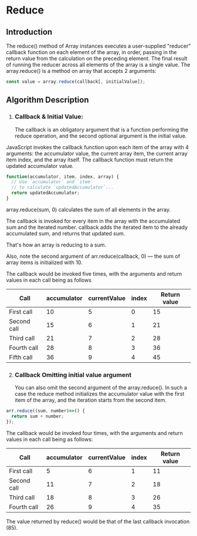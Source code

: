 # Reduce

## Introduction

The reduce() method of Array instances executes a user-supplied "reducer" callback function on each element of the array, in order, passing in the return value from the calculation on the preceding element. The final result of running the reducer across all elements of the array is a single value.
The array.reduce() is a method on array that accepts 2 arguments:
```js
const value = array.reduce(callback[, initialValue]);
```
## Algorithm Description

1. ### Callback & Initial Value:
   The callback is an obligatory argument that is a function performing the reduce operation, and the second optional argument is the initial value.

JavaScript invokes the callback function upon each item of the array with 4 arguments: the accumulator value, the current array item, the current array item index, and the array itself. The callback function must return the updated accumulator value.

```js
function(accumulator, item, index, array) {
  // Use `accumulator` and `item` 
  // to calculate `updatedAccumulator`...
  return updatedAccumulator;
}
```

array.reduce(sum, 0) calculates the sum of all elements in the array.

The callback is invoked for every item in the array with the accumulated sum and the iterated number. callback adds the iterated item to the already accumulated sum, and returns that updated sum.

That's how an array is reducing to a sum.

Also, note the second argument of arr.reduce(callback, 0) — the sum of array items is initialized with 10.

The callback would be invoked five times, with the arguments and return values in each call being as follows



| Call   |   accumulator   |   currentValue   |   index   |   Return value   |
| -------- | ------- | -------- | ------- | ------- |
| First call   | 10   |   5   |   0   |   15   |
| Second call   | 15   |   6   |   1   |   21   |
| Third call   | 21   |   7   |   2   |   28   |
| Fourth call   | 28   |   8   |   3   |   36   |
| Fifth call   | 36   |   9   |   4   |   45   |
	



2. ### Callback Omitting initial value argument
    You can also omit the second argument of the array.reduce(). In such a case the reduce method initializes the accumulator value with the first item of the array, and the iteration starts from the second item.

```js
arr.reduce((sum, number)=>() {
  return sum + number;
});
```

The callback would be invoked four times, with the arguments and return values in each call being as follows:

| Call   |   accumulator   |   currentValue   |   index   |   Return value   |
| -------- | ------- | -------- | ------- | ------- |
| First call   | 5   |   6   |   1   |   11   |
| Second call   | 11   |   7   |   2   |   18   |
| Third call   | 18   |   8   |   3   |   26   |
| Fourth call   | 26   |   9   |   4   |   35   |

The value returned by reduce() would be that of the last callback invocation (85).
